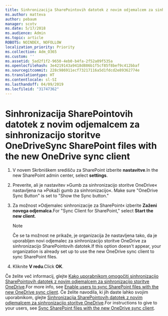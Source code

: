 ```yaml
---
title: Sinhronizacija SharePointovih datotek z novim odjemalcem za sinhronizacijo storitve OneDrive
ms.author: matteva
author: pebaum
manager: scotv
ms.date: 5/17/2018
ms.audience: Admin
ms.topic: article
ROBOTS: NOINDEX, NOFOLLOW
localization_priority: Priority
ms.collection: Adm_O365
ms.custom: ''
ms.assetid: 5ad2f1f2-9650-4eb0-b4fa-2f52a09f535a
ms.openlocfilehash: 3e4219143a9418d886b1f5cf85f8bef9c412bbaf
ms.sourcegitcommit: 228c986911ecf73217116a5d1fdcd2e89362774e
ms.translationtype: HT
ms.contentlocale: sl-SI
ms.lasthandoff: 04/09/2019
ms.locfileid: "31747362"
---
```

# <a name="sync-sharepoint-files-with-the-new-onedrive-sync-client"></a><span data-ttu-id="dfee1-102">Sinhronizacija SharePointovih datotek z novim odjemalcem za sinhronizacijo storitve OneDrive</span><span class="sxs-lookup"><span data-stu-id="dfee1-102">Sync SharePoint files with the new OneDrive sync client</span></span>

1. <span data-ttu-id="dfee1-103">V novem Skrbniškem središču za SharePoint izberite **nastavitve**.</span><span class="sxs-lookup"><span data-stu-id="dfee1-103">In the new SharePoint admin center, select **settings**.</span></span>
    
2. <span data-ttu-id="dfee1-104">Preverite, ali je nastavitev »Gumb za sinhronizacijo storitve OneDrive« nastavljena na »Pokaži gumb za sinhronizacijo«. </span><span class="sxs-lookup"><span data-stu-id="dfee1-104">Make sure "OneDrive Sync Button" is set to "Show the Sync button."</span></span>
    
3. <span data-ttu-id="dfee1-105">Za možnost »Odjemalec sinhronizacije za SharePoint« izberite **Zaženi novega odjemalca**.</span><span class="sxs-lookup"><span data-stu-id="dfee1-105">For "Sync Client for SharePoint," select **Start the new client**.</span></span>
    
    > [!NOTE]
    > <span data-ttu-id="dfee1-106">Če se ta možnost ne prikaže, je organizacija že nastavljena tako, da je uporabljen novi odjemalec za sinhronizacijo storitve OneDrive za sinhronizacijo SharePointovih datotek.</span><span class="sxs-lookup"><span data-stu-id="dfee1-106">If this option doesn't appear, your organization is already set up to use the new OneDrive sync client to sync SharePoint files.</span></span> 
  
4. <span data-ttu-id="dfee1-107">Kliknite **V redu**.</span><span class="sxs-lookup"><span data-stu-id="dfee1-107">Click **OK**.</span></span>
    
<span data-ttu-id="dfee1-108">Če želite več informacij, glejte [Kako uporabnikom omogočiti sinhronizacijo SharePointovih datotek z novim odjemalcem za sinhronizacijo storitve OneDrive](https://go.microsoft.com/fwlink/?linkid=866433).</span><span class="sxs-lookup"><span data-stu-id="dfee1-108">For more info, see [Enable users to sync SharePoint files with the new OneDrive sync client](https://go.microsoft.com/fwlink/?linkid=866433).</span></span> <span data-ttu-id="dfee1-109">Če želite navodila, ki jih daste lahko svojim uporabnikom, glejte [Sinhronizacija SharePointovih datotek z novim odjemalcem za sinhronizacijo storitve OneDrive](https://go.microsoft.com/fwlink/?linkid=866427).</span><span class="sxs-lookup"><span data-stu-id="dfee1-109">For instructions to give to your users, see [Sync SharePoint files with the new OneDrive sync client](https://go.microsoft.com/fwlink/?linkid=866427).</span></span>
  

